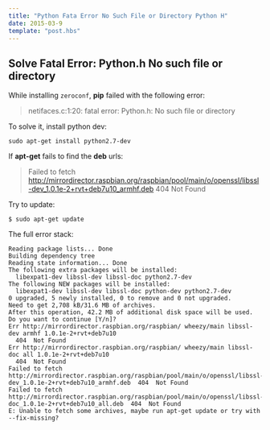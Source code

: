 ```yaml
---
title: "Python Fata Error No Such File or Directory Python H"
date: 2015-03-9
template: "post.hbs"
---
```


## Solve Fatal Error: Python.h No such file or directory

While installing `zeroconf`, **pip** failed with the following error:
>netifaces.c:1:20: fatal error: Python.h: No such file or directory

To solve it, install python dev:

```terminal
sudo apt-get install python2.7-dev 
```

If **apt-get** fails to find the **deb** urls:
>Failed to fetch http://mirrordirector.raspbian.org/raspbian/pool/main/o/openssl/libssl-dev_1.0.1e-2+rvt+deb7u10_armhf.deb  404  Not Found

Try to update:

```terminal
$ sudo apt-get update
```

The full error stack:

```terminal
Reading package lists... Done
Building dependency tree       
Reading state information... Done
The following extra packages will be installed:
  libexpat1-dev libssl-dev libssl-doc python2.7-dev
The following NEW packages will be installed:
  libexpat1-dev libssl-dev libssl-doc python-dev python2.7-dev
0 upgraded, 5 newly installed, 0 to remove and 0 not upgraded.
Need to get 2,708 kB/31.6 MB of archives.
After this operation, 42.2 MB of additional disk space will be used.
Do you want to continue [Y/n]? 
Err http://mirrordirector.raspbian.org/raspbian/ wheezy/main libssl-dev armhf 1.0.1e-2+rvt+deb7u10
  404  Not Found
Err http://mirrordirector.raspbian.org/raspbian/ wheezy/main libssl-doc all 1.0.1e-2+rvt+deb7u10
  404  Not Found
Failed to fetch http://mirrordirector.raspbian.org/raspbian/pool/main/o/openssl/libssl-dev_1.0.1e-2+rvt+deb7u10_armhf.deb  404  Not Found
Failed to fetch http://mirrordirector.raspbian.org/raspbian/pool/main/o/openssl/libssl-doc_1.0.1e-2+rvt+deb7u10_all.deb  404  Not Found
E: Unable to fetch some archives, maybe run apt-get update or try with --fix-missing?
```
